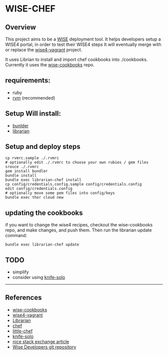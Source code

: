 
# WISE-CHEF #

## Overview ##

 This project aims to be a [WISE][WISE] deployment tool. It helps developers setup a WISE4 portal, in order to test their WISE4 steps It will eventually merge with or replace the [wise4-vagrant][wise4-vagrant] project.

It uses Librian to install and import chef cookbooks into ./cookbooks. Currently it uses the [wise-cookbooks][wise-cookbooks] repo.

## requirements: ##

* ruby
* [rvm][rvm] (recommended)

## Setup Will install: ##

* [bunlder][bundler]
* [librarian][librarian]


## Setup and deploy steps ##

    cp rvmrc.sample ./.rvmrc
    # optionally edit ./.rvmrc to choose your own rubies / gem files
    srouce ./.rvmrc
    gem install bundler
    bundle install
    bundle exec librarian-chef install
    cp config/credentials.config.sample config/credentials.config
    edit config/credentials.config
    # optionally move some pem files into config/keys
    bundle exec thor cloud new

## updating the cookbooks ##

if you want to change the wise4 recipes, checkout the wise-cookbooks repo, and make changes, and push them.  Then run the librarian update command:
    
    bundle exec librarian-chef update



## TODO ##

* simplify
* consider using [knife-solo][knife-solo]

---

## References ##

- [wise-cookbooks][wise-cookbooks]
- [wise4-vagrant][wise4-vagrant]
- [Librarian][librarian]
- [chef][chef]
- [little-chef][little-chef]
- [knife-solo][knife-solo]
- [nice stack exchange article](http://stackoverflow.com/questions/9689336/how-to-install-chef-solo)
- [Wise Developers git repository][WISE Github]

[wise-cookbooks]: https://github.com/concord-consortium/wise-cookbooks
[wise4-vagrant]: https://github.com/concord-consortium/wise4-vagrant/tree/wise4-ec2
[wise-chef-test]: https://github.com/concord-consortium/wise-chef-test
[wise-cloud]: https://github.com/concord-consortium/wise-cloud

[librarian]: https://github.com/applicationsonline/librarian

[plugins-page]: http://wiki.opscodecom/display/chef/Community+Plugins
[knife-ec2]: https://github.com/opscode/knife-ec2
[knife-solo]: https://github.com/matschaffer/knife-solo
[knife-hatch]: https://github.com/xdissent/chef-hatch-repo

[WISE Github]: https://github.com/WISE-Community
[WISE]: http://wise.berkeley.edu/

[librarian]: https://github.com/applicationsonline/librarian
[chef]: http://wiki.opscode.com/display/chef/Chef+Solo
[little-chef]: https://github.com/tobami/littlechef
[bundler]: http://gembundler.com/
[knife-solo]: https://github.com/matschaffer/knife-solo
[chef-installer]: http://www.opscode.com/chef/install/
[chef-install-shell]: http://opscode.com/chef/install.sh
[rvm]: https://rvm.io/
[WISE Github]: https://github.com/WISE-Community
[WISE]: http://wise.berkeley.edu/
